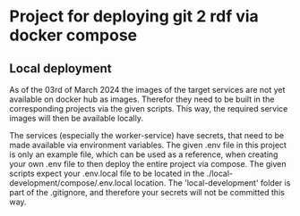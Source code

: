 # Project for deploying git 2 rdf via docker compose

## Local deployment
As of the 03rd of March 2024 the images of the target services are not yet available on docker hub as images.
Therefor they need to be built in the corresponding projects via the given scripts. This way, the required
service images will then be available locally. 

The services (especially the worker-service) have secrets, that need to be made available via environment variables.
The given .env file in this project is only an example file, which can be used as a reference, when creating your own 
.env file to then deploy the entire project via compose. The given scripts expect your .env.local file to be located
in the ./local-development/compose/.env.local location. The 'local-development' folder is part of the .gitignore,
and therefore your secrets will not be committed this way.
